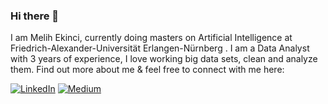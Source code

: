 ### Hi there 👋

I am Melih Ekinci, currently doing masters on Artificial Intelligence at Friedrich-Alexander-Universität Erlangen-Nürnberg . I am a Data Analyst with 3 years of experience, I love working big data sets, clean and analyze them. Find out more about me & feel free to connect with me here:

[![LinkedIn](https://img.shields.io/badge/LinkedIn-0077B5?style=for-the-badge&logo=linkedin&logoColor=white)](https://www.linkedin.com/in/ekincimelih/)
[![Medium](https://img.shields.io/badge/Medium-12100E?style=for-the-badge&logo=medium&logoColor=white)](https://medium.com/@mekinci)
